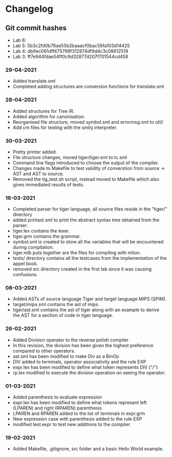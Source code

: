 # Changelog

## Git commit hashes
- Lab 6: 
- Lab 5: 5b3c2fd0b76ae55b2baaacf0bac56fa103d14425
- Lab 4: db9ec061dff475798f312874df9d4c3c08612519
- Lab 3: ff7e944fdae54ff0c9d32877d207f701544cd458


### 29-04-2021
- Added translate.sml
- Completed adding structures are conversion functions for translate.sml

### 28-04-2021
- Added structures for Tree IR.
- Added algorithm for canonisation.
- Reorganised file structure, moved symbol.sml and errormsg.sml to util/
- Add cm files for testing with the smlnj interpreter.

### 30-03-2021
- Pretty printer added.
- File structure changes, moved tiger/tiger.sml to tc.sml
- Command line flags introduced to choose the output of the compiler.
- Changes made to Makefile to test validity of converstion from source -> AST and AST to source.
- Removed the tig_test.sh script, instead moved to Makefile which also gives immediated results of tests.

### 16-03-2021
- Completed parser for tiger language, all source files reside in the "tiger/" directory
- added printast.sml to print the abstract syntax tree obtained from the parser.
- tiger.lex contains the lexer.
- tiger.grm contains the grammar.
- symbol.sml is created to store all the variables that will be encountered during compilation.
- tiger.mlb puts together are the files for compiling with mlton.
- tests/ directory contains all the testcases from the implementation of the appel book.
- removed src directory created in the first lab since it was causing confusions.

### 08-03-2021
- Added ASTs of source language Tiger and target language MIPS (SPIM).
- target/mips.sml contains the ast of mips.
- tiger/ast.sml contains the ast of tiger along with an example to derive the AST for a section of code in tiger language.

### 26-02-2021
- Added Division operator to the reverse polish compiler
- In this revision, the division has been given the highest preference compared to other operators.
- ast.sml has been modified to make Div as a BinOp
- DIV added to terminals, operator associativity and the rule EXP
- expr.lex has been modified to define what token represents DIV ("/")
- rp.lex modified to execute the division operation on seeing the operator.

### 01-03-2021
- Added parenthesis to evaluate expression
- expr.lex has been modified to define what tokens represent left (LPAREN) and right (RPAREN) parenthesis
- LPAREN and RPAREN added to the list of terminals in expr.grm
- New expression case with parenthesis added to the rule EXP
- modified test.expr to test new additions to the compiler.

### 19-02-2021
- Added Makefile, .gitignore, src folder and a basic Hello World example.
